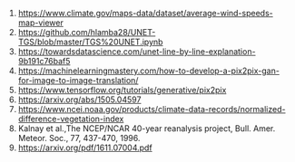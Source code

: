 1) https://www.climate.gov/maps-data/dataset/average-wind-speeds-map-viewer
2) https://github.com/hlamba28/UNET-TGS/blob/master/TGS%20UNET.ipynb
3) https://towardsdatascience.com/unet-line-by-line-explanation-9b191c76baf5
4) https://machinelearningmastery.com/how-to-develop-a-pix2pix-gan-for-image-to-image-translation/
5) https://www.tensorflow.org/tutorials/generative/pix2pix
6) https://arxiv.org/abs/1505.04597
7) https://www.ncei.noaa.gov/products/climate-data-records/normalized-difference-vegetation-index
8) Kalnay et al.,The NCEP/NCAR 40-year reanalysis project, Bull. Amer. Meteor. Soc., 77, 437-470, 1996.
9) https://arxiv.org/pdf/1611.07004.pdf
